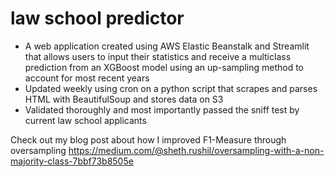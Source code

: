 # law school predictor

- A web application created using AWS Elastic Beanstalk and Streamlit that allows users to input their statistics and receive a multiclass prediction from an XGBoost model using an up-sampling method to account for most recent years
- Updated weekly using cron on a python script that scrapes and parses HTML with BeautifulSoup and stores data on S3
- Validated thoroughly and most importantly passed the sniff test by current law school applicants

Check out my blog post about how I improved F1-Measure through oversampling https://medium.com/@sheth.rushil/oversampling-with-a-non-majority-class-7bbf73b8505e
